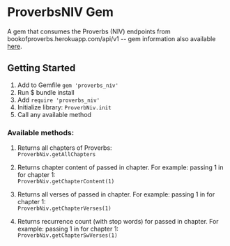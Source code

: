 # ProverbsNIV Gem
A gem that consumes the Proverbs (NIV) endpoints from bookofproverbs.herokuapp.com/api/v1 -- gem information also available [here](https://rubygems.org/gems/proverbs_niv).

## Getting Started
1. Add to Gemfile
 `gem 'proverbs_niv'`
2. Run $ bundle install
3. Add `require 'proverbs_niv'` 
4. Initialize library:
		`ProverbNiv.init`
5. Call any available method

### Available methods:
1. Returns all chapters of Proverbs:<br>
	`ProverbNiv.getAllChapters`

2. Returns chapter content of passed in chapter.
		For example: passing 1 in for chapter 1:<br>
		`ProverbNiv.getChapterContent(1)`

3. Returns all verses of passed in chapter.
		For example: passing 1 in for chapter 1:<br>
		`ProverbNiv.getChapterVerses(1)`

4. Returns recurrence count (with stop words) for passed in chapter.
		For example: passing 1 in for chapter 1:<br>
		`ProverbNiv.getChapterSwVerses(1)`


